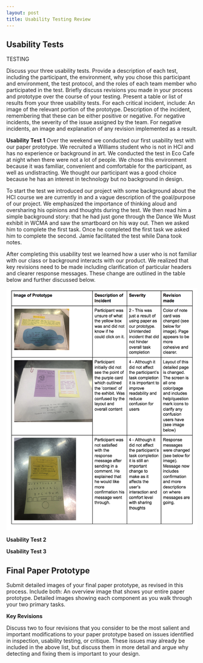```yaml
---
layout: post
title: Usability Testing Review 
---
```


## Usability Tests 

TESTING

Discuss your three usability tests. Provide a description of each test, including the participant, the environment, why you chose this participant and environment, the test protocol, and the roles of each team member who participated in the test. Briefly discuss revisions you made in your process and prototype over the course of your testing. Present a table or list of results from your three usability tests. For each critical incident, include:
An image of the relevant portion of the prototype.
Description of the incident, remembering that these can be either positive or negative.
For negative incidents, the severity of the issue assigned by the team.
For negative incidents, an image and explanation of any revision implemented as a result.

**Usability Test 1**
Over the weekend we conducted our first usability test with our paper prototype. We recruited a Williams student who is not in HCI and has no experience or background in art. We conducted the test in Eco Cafe at night when there were not a lot of people. We chose this environment because it was familiar, convenient and comfortable for the participant, as well as undistracting. We thought our participant was a good choice because he has an interest in technology but no background in design.

To start the test we introduced our project with some background about the HCI course we are currently in and a vague description of the goal/purpose of our project. We emphasized the importance of thinking aloud and oversharing his opinions and thoughts during the test. We then read him a simple background story: that he had just gone through the Dance We Must exhibit in WCMA and saw the smartboard on his way out. Then we asked him to complete the first task. Once he completed the first task we asked him to complete the second. Jamie facilitated the test while Dana took notes.

After completing this usability test we learned how a user who is not familiar with our class or background interacts with our product. We realized that key revisions need to be made including clarification of particular headers and clearer response messages. These change are outlined in the table below and further discussed below.

![Usability Test Table](/img/usabilitytest1.png)

**Usability Test 2**

**Usability Test 3** 


## Final Paper Prototype 

Submit detailed images of your final paper prototype, as revised in this process. Include both:
An overview image that shows your entire paper prototype.
Detailed images showing each component as you walk through your two primary tasks.


**Key Revisions** 

Discuss two to four revisions that you consider to be the most salient and important modifications to your paper prototype based on issues identified in inspection, usability testing, or critique. These issues may already be included in the above list, but discuss them in more detail and argue why detecting and fixing them is important to your design.
